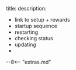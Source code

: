 title: 
description:



- link to setup + rewards
- startup sequence
- restarting
- checking status
- updating
- 















<script type="text/javascript">
// read instructions for related links in ../snippets/extras.md
var relatedLinks = [];
</script>

--8<-- "extras.md"





